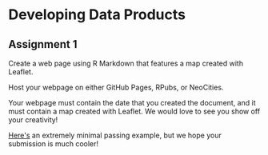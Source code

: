 # Developing Data Products

## Assignment 1

Create a web page using R Markdown that features a map created with Leaflet.

Host your webpage on either GitHub Pages, RPubs, or NeoCities.

Your webpage must contain the date that you created the document, and it must contain a map created with Leaflet. We would 
love to see you show off your creativity!

[Here's](https://seankross.neocities.org/week2.html) an extremely minimal passing example, but we hope your submission is much cooler!



